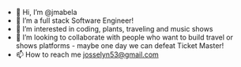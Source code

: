 - 👋 Hi, I’m @jmabela
- 🌱 I’m a full stack Software Engineer! 
- 👀 I’m interested in coding, plants, traveling and music shows
- 💞️ I’m looking to collaborate with people who want to build travel or shows platforms - maybe one day we can defeat Ticket Master!
- 📫 How to reach me josselyn53@gmail.com

<!---
jmabela/jmabela is a ✨ special ✨ repository because its `README.md` (this file) appears on your GitHub profile.
You can click the Preview link to take a look at your changes.
--->
